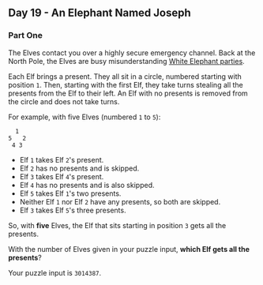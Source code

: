 ## Day 19 - An Elephant Named Joseph
### Part One

The Elves contact you over a highly secure emergency channel. Back at the North Pole, the Elves
are busy misunderstanding [White Elephant parties][1].

Each Elf brings a present. They all sit in a circle, numbered starting with position `1`. Then,
starting with the first Elf, they take turns stealing all the presents from the Elf to their left.
An Elf with no presents is removed from the circle and does not take turns.

For example, with five Elves (numbered `1` to `5`):

```
  1
5   2
 4 3
```

 * Elf `1` takes Elf `2`'s present.
 * Elf `2` has no presents and is skipped.
 * Elf `3` takes Elf `4`'s present.
 * Elf `4` has no presents and is also skipped.
 * Elf `5` takes Elf `1`'s two presents.
 * Neither Elf `1` nor Elf `2` have any presents, so both are skipped.
 * Elf `3` takes Elf `5`'s three presents.

So, with **five** Elves, the Elf that sits starting in position `3` gets all the presents.

With the number of Elves given in your puzzle input, **which Elf gets all the presents**?

Your puzzle input is `3014387`.


[1]: https://en.wikipedia.org/wiki/White_elephant_gift_exchange
